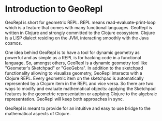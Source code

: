 # Introduction to GeoRepl

GeoRepl is short for geometric REPL. REPL means read-evaluate-print-loop which is a feature that comes with many functional languages. GeoRepl is written in Clojure and strongly committed to the Clojure ecosystem. Clojure is a LISP dialect residing on the JVM, interacting smoothly with the Java cosmos.

One idea behind GeoRepl is to have a tool for dynamic geometry as powerful and as simple as a REPL is for hacking code in a functional language. So, amongst others, GeoRepl is a dynamic geometry tool like "Geometer's Sketchpad" or "GeoGebra". In addition to the sketchpad functionality allowing to visualize geometry, GeoRepl interacts with a Clojure REPL. Every geometric item on the sketchpad is automatically represented by a Clojure item in the REPL and vice versa. So there are two ways to modify and evaluate mathematical objects: applying the Sketchpad features to the geometric representation or applying Clojure to the algebraic representation. GeoRepl will keep both approaches in sync.

GeoRepl is meant to provide for an intuitive and easy to use bridge to the mathematical aspects of Clojure.


